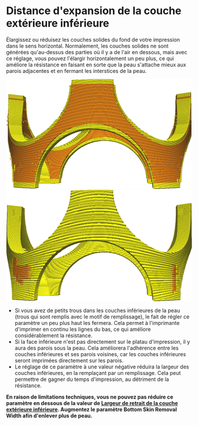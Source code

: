 Distance d'expansion de la couche extérieure inférieure
====
Élargissez ou réduisez les couches solides du fond de votre impression dans le sens horizontal. Normalement, les couches solides ne sont générées qu'au-dessus des parties où il y a de l'air en dessous, mais avec ce réglage, vous pouvez l'élargir horizontalement un peu plus, ce qui améliore la résistance en faisant en sorte que la peau s'attache mieux aux parois adjacentes et en fermant les interstices de la peau.

![Comment les peaux (les parties jaunes) ont normalement l'air](../../../articles/images/skin_preshrink_original.png)
![Peaux agrandies de 1mm](../../../articles/images/expand_skins_expand_distance_1mm.png)

* Si vous avez de petits trous dans les couches inférieures de la peau (trous qui sont remplis avec le motif de remplissage), le fait de régler ce paramètre un peu plus haut les fermera. Cela permet à l'imprimante d'imprimer en continu les lignes du bas, ce qui améliore considérablement la résistance.
* Si la face inférieure n'est pas directement sur le platau d'impression, il y aura des parois sous la peau. Cela améliorera l'adhérence entre les couches inférieures et ses parois voisines, car les couches inférieures seront imprimées directement sur les parois.
* Le réglage de ce paramètre à une valeur négative réduira la largeur des couches inférieures, en la remplaçant par un remplissage. Cela peut permettre de gagner du temps d'impression, au détriment de la résistance.

**En raison de limitations techniques, vous ne pouvez pas réduire ce paramètre en dessous de la valeur de [Largeur de retrait de la couche extérieure inférieure](bottom_skin_preshrink.md). Augmentez le paramètre Bottom Skin Removal Width afin d'enlever plus de peau.**
